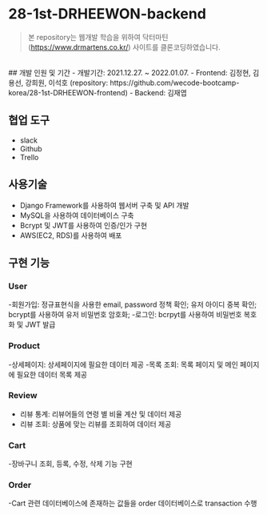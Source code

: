 # 28-1st-DRHEEWON-backend

> 본 repository는 웹개발 학습을 위하여 닥터마틴(https://www.drmartens.co.kr/) 사이트를 클론코딩하였습니다.

</br>
## 개발 인원 및 기간
- 개발기간: 2021.12.27. ~ 2022.01.07.
- Frontend: 김정현, 김용선, 강희원, 이석호 (repository: https://github.com/wecode-bootcamp-korea/28-1st-DRHEEWON-frontend)
- Backend: 김재엽

## 협업 도구
- slack
- Github
- Trello

## 사용기술
- Django Framework를 사용하여 웹서버 구축 및 API 개발
- MySQL을 사용하여 데이터베이스 구축
- Bcrypt 및 JWT를 사용하여 인증/인가 구현
- AWS(EC2, RDS)를 사용하여 배포

## 구현 기능
### User
-회원가입: 정규표현식을 사용한 email, password 정책 확인; 유저 아이디 중복 확인; bcrypt를 사용하여 유저 비밀번호 암호화;
-로그인: bcrpyt를 사용하여 비밀번호 복호화 및 JWT 발급

### Product
-상세페이지: 상세페이지에 필요한 데이터 제공
-목록 조회: 목록 페이지 및 메인 페이지에 필요한 데이터 목록 제공

### Review
- 리뷰 통계: 리뷰어들의 연령 별 비율 계산 및 데이터 제공
- 리뷰 조회: 상품에 맞는 리뷰를 조회하여 데이터 제공

### Cart
-장바구니 조회, 등록, 수정, 삭제 기능 구현

### Order
-Cart 관련 데이터베이스에 존재하는 값들을 order 데이터베이스로 transaction 수행
